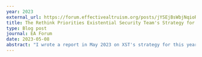 ```yaml
---
year: 2023
external_url: https://forum.effectivealtruism.org/posts/jYSEjBsWbjNqioRZJ/the-rethink-priorities-existential-security-team-s-strategy
title: The Rethink Priorities Existential Security Team's Strategy for 2023
type: Blog post
journal: EA Forum
date: 2023-05-08
abstract: "I wrote a report in May 2023 on XST's strategy for this year. We are focused on helping launch entrepreneurial projects that aim to reduce existential risk."
---
```

